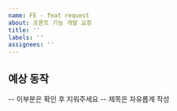 ```yaml
---
name: FE - feat request
about: 프론트 기능 개발 요청
title: ''
labels: ''
assignees: ''
---
```


## 예상 동작

-- 이부분은 확인 후 지워주세요 --
제목은 자유롭게 작성
